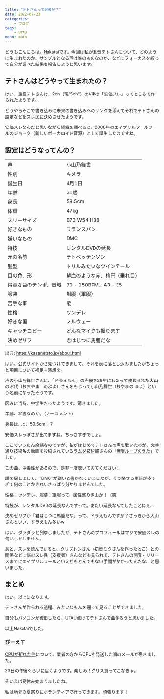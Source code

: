 ```yaml
---
title: "テトさんって何者だ？"
date: 2022-07-23
categories:
    - ブログ
tags:
    - UTAU
menu: main
---
```


どうもこんにちは。Nakataiです。今回は私が[重音テト](https://ja.wikipedia.org/wiki/重音テト)さんについて、どのように生まれたのか、サンプルとなる声は誰のものなのか、などにフォーカスを絞って自分が調べた結果を報告しようと思います。

<!--more-->

## テトさんはどうやって生まれたの？

はい、重音テトさんは、2ch（現"5ch"）のVIPの「安価スレ」ってところで作られたようです。

どうやらそこで書き込みに未来の書き込みへのリンクを添えてそれでテトさんの設定などをスレ民に決めさせたようです。

安価スレなんだと思いながら経緯を調べると、2008年のエイプリルフールフールのジョーク（新しいボーカロイド音源）として誕生したのですね。

## 設定はどうなってんの？

|||
|---|---|
|声|小山乃舞世|
|性別|キメラ|
|誕生日|4月1日|
|年齢|31歳|
|身長|59.5cm|
|体重|47kg|
|スリーサイズ|B73 W54 H88|
|好きなもの|フランスパン|
|嫌いなもの|DMC|
|特技|レンタルDVDの延長|
|元の名前|テトペッテンソン|
|髪型|ドリルみたいなツインテール|
|目の色、形|鮮血のような赤、楕円（垂れ目）|
|得意な曲のテンポ、音域|	70 - 150BPM、A3 - E5|
|服装|制服（軍服）|
|苦手な事|歌|
|性格|ツンデレ|
|好きな国|ノルウェー|
|キャッチコピー|どんなマイクも握ります|
|決めゼリフ|君はじつに馬鹿だな|

出典: <https://kasaneteto.jp/about.html>

はい。公式サイトから見つけてきまして、それを表に落とし込みましたがちょっと項目について補足＋感想を。

声の小山乃舞世さんは、「ドラえもん」の声優を26年にわたって務められた大山のぶ代（おおやま　のぶよ）さんをもじって小山乃舞世（おやまの まよ）という名前になったそうです。

因みに当時、中学生だったようです。驚きました。

年齢、31歳なのか。（ノーコメント）

身長は...と、59.5cm！？

安価スレっぽさが出てますね。ちっさすぎでしょ。

ここでいったん余談なのですが、私がはじめてテトさんの声を聴いたのが、文字通り技術系の動画を投稿されている[ラムダ技術部](https://www.youtube.com/c/ラムダ)さんの「[無限ループのうた](https://youtu.be/M5xKbaVXT8U)」でした。

この曲、中毒性があるので、是非一度聴いてみてください！

話を戻しまして、"DMC"が嫌いと書かれていましたが、そう略せる単語が多すぎて何のことかきれいさっぱり分かりませんでした。

性格：ツンデレ、服装：軍服って、属性盛り沢山か！（笑）

特技が、レンタルDVDの延長なんですって。あたい延長なんてしたことねぇ...

決めゼリフが「君はじつに馬鹿だな」って、ドラえもんですか？さっきから大山さんといい、ドラえもん多いw

はい、ダラダラと列挙しましたが、テトさんのプロフィールはマジで安価スレの匂いしかしません。

あと、[スレ](https://w.atwiki.jp/voc0vip/)を読んでいると、[クリプトン](https://ja.wikipedia.org/wiki/クリプトン・フューチャー・メディア)さん（[初音ミク](https://ja.wikipedia.org/wiki/初音ミク)さんを作ったとこ）との関係などに悩むスレ民（支援者）さんなども見られて、テトさんの開発・リリースまでにエイプリルフールといえどもとんでもない手間がかかったんだな、と思いました。

## まとめ

はい。以上になります。

テトさんが作られる過程、みたいなもんを遡って見ることができました。

自分もパソコンが復旧したら、UTAU点けてテトさんで曲作ろうと思いました。

以上Nakataiでした。

### ぴーえす

[CPUが折れた件](/posts/2022/07/10/died-cpu.html)について、業者の方からCPUを発送した旨のメールが届きました。

23日の午後ぐらいに届くようです。楽しみ！グリス買ってこなきゃ。

そいえば夏休み始まりましたね。

私は地元の夏祭りにボランティアで行ってきます。頑張ります！
